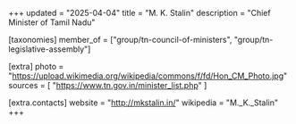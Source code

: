 +++
updated = "2025-04-04"
title = "M. K. Stalin"
description = "Chief Minister of Tamil Nadu"

[taxonomies]
member_of = ["group/tn-council-of-ministers", "group/tn-legislative-assembly"]

[extra]
photo = "https://upload.wikimedia.org/wikipedia/commons/f/fd/Hon_CM_Photo.jpg"
sources = [
    "https://www.tn.gov.in/minister_list.php"
]

[extra.contacts]
website = "http://mkstalin.in/"
wikipedia = "M._K._Stalin"
+++

